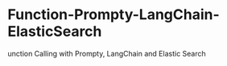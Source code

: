 # Function-Prompty-LangChain-ElasticSearch

unction Calling with Prompty, LangChain and Elastic Search
